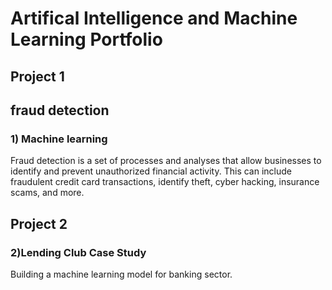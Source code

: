 # Artifical Intelligence and Machine Learning Portfolio

## Project 1

## fraud detection
### 1) Machine learning

Fraud detection is a set of processes and analyses that allow businesses to identify and prevent unauthorized financial activity. This can include fraudulent credit card transactions, identify theft, cyber hacking, insurance scams, and more.

## Project 2

### 2)Lending Club Case Study
Building a machine learning  model for banking sector.
